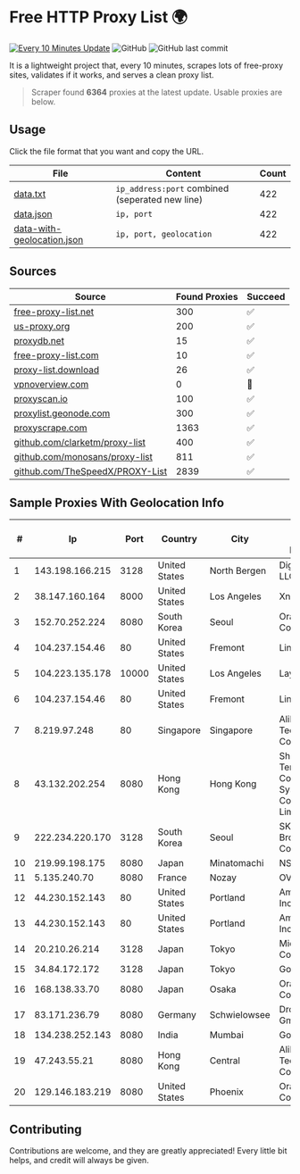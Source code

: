 
# Free HTTP Proxy List 🌍

[![Every 10 Minutes Update](https://github.com/mertguvencli/http-proxy-list/actions/workflows/main.yml/badge.svg?branch=main)](https://github.com/mertguvencli/http-proxy-list/actions/workflows/main.yml)
![GitHub](https://img.shields.io/github/license/mertguvencli/http-proxy-list)
![GitHub last commit](https://img.shields.io/github/last-commit/mertguvencli/http-proxy-list)

It is a lightweight project that, every 10 minutes, scrapes lots of free-proxy sites, validates if it works, and serves a clean proxy list.


> Scraper found **6364** proxies at the latest update. Usable proxies are below.

## Usage

Click the file format that you want and copy the URL.


|File|Content|Count|
|----|-------|-----|
|[data.txt](https://raw.githubusercontent.com/mertguvencli/http-proxy-list/main/proxy-list/data.txt)|`ip_address:port` combined (seperated new line)|422|
|[data.json](https://raw.githubusercontent.com/mertguvencli/http-proxy-list/main/proxy-list/data.json)|`ip, port`|422|
|[data-with-geolocation.json](https://raw.githubusercontent.com/mertguvencli/http-proxy-list/main/proxy-list/data-with-geolocation.json)|`ip, port, geolocation`|422|

## Sources

|Source|Found Proxies|Succeed|
|------|-------------|-------|
|[free-proxy-list.net](https://free-proxy-list.net)|300|✅|
|[us-proxy.org](https://www.us-proxy.org)|200|✅|
|[proxydb.net](http://proxydb.net)|15|✅|
|[free-proxy-list.com](https://free-proxy-list.com/?page=&port=&type%5B%5D=http&type%5B%5D=https&up_time=0&search=Search)|10|✅|
|[proxy-list.download](https://www.proxy-list.download/HTTP)|26|✅|
|[vpnoverview.com](https://vpnoverview.com/privacy/anonymous-browsing/free-proxy-servers)|0|🚫|
|[proxyscan.io](https://www.proxyscan.io)|100|✅|
|[proxylist.geonode.com](https://proxylist.geonode.com/api/proxy-list?limit=300&page=1&sort_by=lastChecked&sort_type=desc&protocols=http,https)|300|✅|
|[proxyscrape.com](https://api.proxyscrape.com/v2/?request=displayproxies&protocol=http&timeout=10000&country=all&ssl=all&anonymity=all)|1363|✅|
|[github.com/clarketm/proxy-list](https://raw.githubusercontent.com/clarketm/proxy-list/master/proxy-list-raw.txt)|400|✅|
|[github.com/monosans/proxy-list](https://raw.githubusercontent.com/monosans/proxy-list/main/proxies/http.txt)|811|✅|
|[github.com/TheSpeedX/PROXY-List](https://raw.githubusercontent.com/TheSpeedX/PROXY-List/master/http.txt)|2839|✅|


## Sample Proxies With Geolocation Info

|#|Ip|Port|Country|City|Internet Service Provider|
|-|--|----|-------|----|-------------------------|
|1|143.198.166.215|3128|United States|North Bergen|DigitalOcean, LLC|
|2|38.147.160.164|8000|United States|Los Angeles|Xnnet LLC|
|3|152.70.252.224|8080|South Korea|Seoul|Oracle Corporation|
|4|104.237.154.46|80|United States|Fremont|Linode, LLC|
|5|104.223.135.178|10000|United States|Los Angeles|LayerHost|
|6|104.237.154.46|80|United States|Fremont|Linode, LLC|
|7|8.219.97.248|80|Singapore|Singapore|Alibaba (US) Technology Co., Ltd.|
|8|43.132.202.254|8080|Hong Kong|Hong Kong|Shenzhen Tencent Computer Systems Company Limited|
|9|222.234.220.170|3128|South Korea|Seoul|SK Broadband Co Ltd|
|10|219.99.198.175|8080|Japan|Minatomachi|NSK Co., Ltd.|
|11|5.135.240.70|8080|France|Nozay|OVH SAS|
|12|44.230.152.143|80|United States|Portland|Amazon.com, Inc.|
|13|44.230.152.143|80|United States|Portland|Amazon.com, Inc.|
|14|20.210.26.214|3128|Japan|Tokyo|Microsoft Corporation|
|15|34.84.172.172|3128|Japan|Tokyo|Google LLC|
|16|168.138.33.70|8080|Japan|Osaka|Oracle Corporation|
|17|83.171.236.79|8080|Germany|Schwielowsee|Droptop GmbH|
|18|134.238.252.143|8080|India|Mumbai|Google LLC|
|19|47.243.55.21|8080|Hong Kong|Central|Alibaba (US) Technology Co., Ltd.|
|20|129.146.183.219|8080|United States|Phoenix|Oracle Corporation|



## Contributing

Contributions are welcome, and they are greatly appreciated! Every
little bit helps, and credit will always be given.

